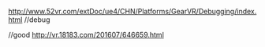 http://www.52vr.com/extDoc/ue4/CHN/Platforms/GearVR/Debugging/index.html
//debug

//good
http://vr.18183.com/201607/646659.html
